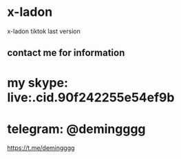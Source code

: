 
# x-ladon
x-ladon tiktok last version


## contact me for information
# my skype: live:.cid.90f242255e54ef9b
# telegram: @demingggg
https://t.me/demingggg
